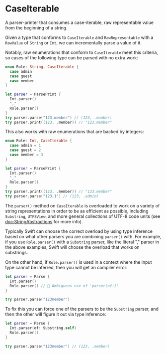 # CaseIterable

A parser-printer that consumes a case-iterable, raw representable value from the beginning of a
string.

Given a type that conforms to `CaseIterable` and `RawRepresentable` with a `RawValue` of `String`
or `Int`, we can incrementally parse a value of it.

Notably, raw enumerations that conform to `CaseIterable` meet this criteria, so cases of the
following type can be parsed with no extra work:

```swift
enum Role: String, CaseIterable {
  case admin
  case guest
  case member
}

let parser = ParsePrint {
  Int.parser()
  ","
  Role.parser()
}
try parser.parse("123,member") // (123, .member)
try parser.print((123, .member)) // "123,member"
```

This also works with raw enumerations that are backed by integers:

```swift
enum Role: Int, CaseIterable {
  case admin = 1
  case guest = 2
  case member = 3
}

let parser = ParsePrint {
  Int.parser()
  ","
  Role.parser()
}
try parser.print((123, .member)) // "123,member"
try parser.parse("123,1") // (123, .admin)
```

The `parser()` method on `CaseIterable` is overloaded to work on a variety of string representations
in order to be as efficient as possible, including `Substring`, `UTF8View`, and more general
collections of UTF-8 code units (see <doc:StringAbstractions> for more info).

Typically Swift can choose the correct overload by using type inference based on what other parsers
you are combining `parser()` with. For example, if you use `Role.parser()` with a
`Substring` parser, like the literal "," parser in the above examples, Swift
will choose the overload that works on substrings.

On the other hand, if `Role.parser()` is used in a context where the input type cannot be inferred,
then you will get an compiler error:

```swift
let parser = Parse {
  Int.parser()
  Role.parser() // 🛑 Ambiguous use of 'parser(of:)'
}

try parser.parse("123member")
```

To fix this you can force one of the parsers to be the `Substring` parser, and then the
other will figure it out via type inference:

```swift
let parser = Parse {
  Int.parser(of: Substring.self)
  Role.parser()
}

try parser.parse("123member") // (123, .member)
```
